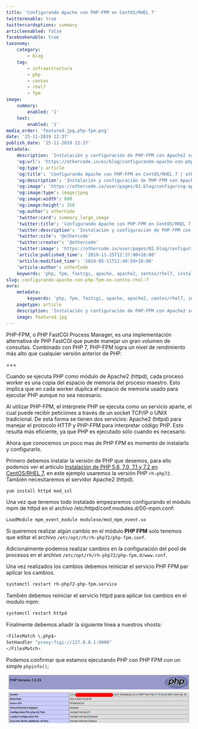 ```yaml
---
title: 'Configurando Apache con PHP-FPM en CentOS/RHEL 7'
twitterenable: true
twittercardoptions: summary
articleenabled: false
facebookenable: true
taxonomy:
    category:
        - blog
    tag:
        - infraestructura
        - php
        - centos
        - rhel7
        - fpm
image:
    summary:
        enabled: '1'
    text:
        enabled: '1'
media_order: 'featured.jpg,php-fpm.png'
date: '25-11-2019 12:37'
publish_date: '25-11-2019 12:37'
metadata:
    description: 'Instalación y configuración de PHP-FPM con Apache2 sobre CentOS/RHEL7.'
    'og:url': 'https://othercode.io/es/blog/configurando-apache-con-php-fpm-en-centos-rhel-7'
    'og:type': article
    'og:title': 'Configurando Apache con PHP-FPM en CentOS/RHEL 7 | otherCode'
    'og:description': 'Instalación y configuración de PHP-FPM con Apache2 sobre CentOS/RHEL7.'
    'og:image': 'https://othercode.io/user/pages/02.blog/configuring-apache-with-php-fpm-on-centos-rhel-7/featured.jpg'
    'og:image:type': image/jpeg
    'og:image:width': 800
    'og:image:height': 350
    'og:author': otherCode
    'twitter:card': summary_large_image
    'twitter:title': 'Configurando Apache con PHP-FPM en CentOS/RHEL 7 | otherCode'
    'twitter:description': 'Instalación y configuración de PHP-FPM con Apache2 sobre CentOS/RHEL7.'
    'twitter:site': '@othercode'
    'twitter:creator': '@othercode'
    'twitter:image': 'https://othercode.io/user/pages/02.blog/configuring-apache-with-php-fpm-on-centos-rhel-7/featured.jpg'
    'article:published_time': '2019-11-25T12:37:00+10:00'
    'article:modified_time': '2024-05-11T11:40:59+10:00'
    'article:author': otherCode
    keywords: 'php, fpm, fastcgi, apache, apache2, centos/rhel7, instalación y configuración'
slug: configurando-apache-con-php-fpm-en-centos-rhel-7
aura:
    metadata:
        keywords: 'php, fpm, fastcgi, apache, apache2, centos/rhel7, instalación y configuración'
    pagetype: article
    description: 'Instalación y configuración de PHP-FPM con Apache2 sobre CentOS/RHEL7.'
    image: featured.jpg
---
```


PHP-FPM, o PHP FastCGI Process Manager, es una implementación alternativa de PHP FastCGI que puede manejar un gran volumen de consultas. Combinado con PHP 7, PHP-FPM logra un nivel de rendimiento más alto que cualquier versión anterior de PHP.

===

Cuando se ejecuta PHP como módulo de Apache2 (httpd), cada proceso worker es una copia del espacio de memoria del proceso maestro. Esto implica que en cada worker duplica el espacio de memoria usado para ejecutar PHP aunque no sea necesario.

Al utilizar PHP-FPM, el intérprete PHP se ejecuta como un servicio aparte, el cual puede recibir peticiones a través de un socket TCP/IP o UNIX tradicional. De esta forma se tienen dos servicios: Apache2 (httpd) para manejar el protocolo HTTP y PHP-FPM para interpretar código PHP. Esto resulta más eficiente, ya que PHP es ejecutado sólo cuando es necesario.

Ahora que conocemos un poco mas de PHP FPM es momento de instalarlo y configurarlo.

Primero debemos instalar la versión de PHP que desemos, para ello podemos ver el articulo [Instalación de PHP 5.6, 7.0, 7.1 y 7.2 en CentOS/RHEL 7](https://othercode.io/instalacion-php-56-70-71-72-centos-rhel-7), en este ejemplo usaremos la versión PHP `rh-php72`. También necesitaremos el servidor Apache2 (httpd).

```bash
yum install httpd mod_ssl
```

Una vez que tenemos todo instalado empezaremos configurando el módulo mpm de httpd en el archivo /etc/httpd/conf.modules.d/00-mpm.conf:

```bash
LoadModule mpm_event_module modulese/mod_mpm_event.so
```

Si queremos realizar algún cambio en el módulo **PHP FPM** solo tenemos que editar el archivo `/etc/opt/rh/rh-php72/php-fpm.conf`.

Adicionalmente podemos realizar cambios en la configuración del pool de procesos en el archivo `/etc/opt/rh/rh-php72/php-fpm.d/www.conf`.

Una vez realizados los cambios debemos reiniciar el servicio PHP FPM par aplicar los cambios.

```bash
systemctl restart rh-php72-php-fpm.service
```

También debemos reiniciar el servicio httpd para aplicar los cambios en el modulo mpm:

```bash
systemctl restart httpd
```

Finalmente debemos añadir la siguiente linea a nuestros vhosts:

```bash
<FilesMatch \.php$>
SetHandler "proxy:fcgi://127.0.0.1:9000"
</FilesMatch>
```

Podemos confirmar que estamos ejecutando PHP con PHP FPM con un simple `phpinfo()`;

![php-fpm](php-fpm.png "php-fpm")